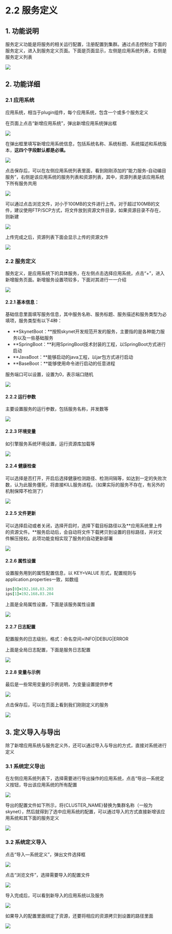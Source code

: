 # 2.2 服务定义

## 1. 功能说明

服务定义功能是将服务的相关运行配置，注册配置到集群。通过点击控制台下面的服务定义，进入到服务定义页面。下面是页面显示，左侧是应用系统列表，右侧是服务定义列表

![](../.gitbook/assets/image%20%2878%29.png)

## 2. 功能详细

### 2.1 应用系统

应用系统，相当于plugin组件，每个应用系统，包含一个或多个服务定义

在页面上点击“新增应用系统”，弹出新增应用系统弹出框

![](../.gitbook/assets/image%20%2816%29.png)

在弹出框里填写新增应用系统信息，包括系统名称、系统标题、系统描述和系统版本，**这四个字段默认都是必填。**

![](../.gitbook/assets/image%20%2850%29.png)

点击保存后，可以在左侧应用系统列表里面，看到刚刚添加的“能力服务-自动编目服务”，右侧是该应用系统的服务列表和资源列表，其中，资源列表是该应用系统下所有服务共用

![](../.gitbook/assets/image%20%2853%29.png)

可以通过点击浏览文件，对小于100MB的文件进行上传。对于超过100MB的文件，建议使用FTP/SCP方式，将文件放到资源文件目录，如果资源目录不存在，则新建

![](../.gitbook/assets/image%20%2859%29.png)

上传完成之后，资源列表下面会显示上传的资源文件

![](../.gitbook/assets/image%20%2874%29.png)

### 2.2 服务定义

服务定义，是应用系统下的具体服务，在左侧点击选择应用系统，点击“+”，进入新增服务页面。新增服务设置项较多，下面对其进行一一介绍

![](../.gitbook/assets/image%20%2886%29.png)

#### 2.2.1 基本信息：

基础信息里面填写服务信息，其中服务名称、服务标题、服务描述和服务类型为必填项，服务类型有以下4种：

* **SkynetBoot：**按照skynet开发规范开发的服务，主要指的是各种能力服务以及一些基础服务
* **SpringBoot：**利用SpringBoot技术封装的工程，以SpringBoot方式进行启动
* **JavaBoot：**能够启动的java工程，以jar包方式进行启动
* **BaseBoot：**能够使用命令进行启动的任意进程

服务端口可以设置，设置为0，表示端口随机

![](../.gitbook/assets/image%20%2871%29.png)

#### **2.2.2 运行参数**

主要设置服务的运行参数，包括服务名称，并发数等

![](../.gitbook/assets/image%20%2894%29.png)

#### **2.2.3 环境变量**

如引擎服务系统环境设置，运行资源库加载等

![](../.gitbook/assets/image%20%2852%29.png)

#### **2.2.4 健康检查**

可以选择是否打开，开启后选择健康检测路径、检测间隔等，如达到一定的失败次数，认为此服务僵死，将直接KILL服务进程。（如果实际的服务不存在，有另外的机制保障不检测了）

![](../.gitbook/assets/image%20%2897%29.png)

#### **2.2.5 文件更新**

可以选择启动或者关闭，选择开启时，选择下载目标路径以及**应用系统里上传的资源文件。**服务启动后，会自动将文件下载拷贝到设置的目标路径，并对文件解压授权。此项功能变相实现了服务的自动更新部署

![](../.gitbook/assets/image%20%2887%29.png)

#### 2.2.6 属性设置

设置服务用到的属性配置信息，以 KEY=VALUE 形式，配置规则与application.properties一致，如数组

```coffeescript
ips[0]=192.168.83.203
ips[1]=192.168.83.204
```

上面是全局属性设置，下面是该服务属性设置

![](../.gitbook/assets/image%20%283%29.png)

#### **2.2.7 日志配置**

配置服务的日志级别，格式：命名空间=INFO\|DEBUG\|ERROR

上面是全局日志配置，下面是服务日志配置

![](../.gitbook/assets/image%20%2862%29.png)

#### **2.2.8 变量与示例**

最后是一些常用变量的示例说明，为变量设置提供参考

![](../.gitbook/assets/image%20%28102%29.png)

点击保存后，可以在页面上看到我们刚刚定义的服务

![](../.gitbook/assets/image%20%2822%29.png)

## 3. 定义导入与导出

除了新增应用系统与服务定义外，还可以通过导入与导出的方式，直接对系统进行定义

### 3.1 系统定义导出

在左侧应用系统列表下，选择需要进行导出操作的应用系统，点击“导出—系统定义按钮，导出该应用系统的所有配置

![](../.gitbook/assets/image%20%2837%29.png)

导出的配置文件如下所示，将{CLUSTER\_NAME}替换为集群名称（一般为skynet），然后就得到了选中应用系统的配置，可以通过导入的方式直接新增该应用系统和其下面的服务定义

![](../.gitbook/assets/image%20%2860%29.png)

### 3.2 系统定义导入

点击“导入—系统定义”，弹出文件选择框

![](../.gitbook/assets/image.png)

点击“浏览文件”，选择需要导入的配置文件

![](../.gitbook/assets/image%20%2843%29.png)

导入完成后，可以看到新导入的应用系统以及服务

![](../.gitbook/assets/image%20%2863%29.png)

如果导入的配置里面绑定了资源，还要将相应的资源拷贝到设置的路径里面

![](../.gitbook/assets/image%20%2890%29.png)

